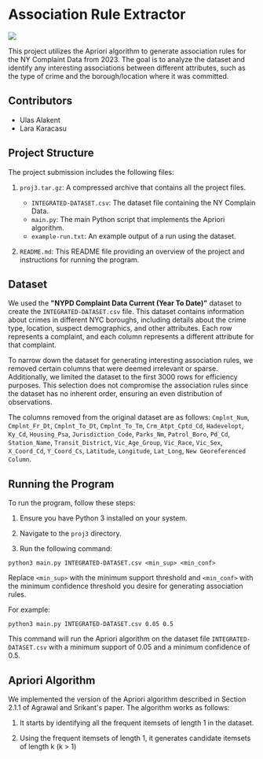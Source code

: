 # Association Rule Extractor

![](https://img.shields.io/github/license/ulasonat/relevance-feedback-search-engine?color=red&logo=red&style=flat-square)

This project utilizes the Apriori algorithm to generate association rules for the NY Complaint Data from 2023. The goal is to analyze the dataset and identify any interesting associations between different attributes, such as the type of crime and the borough/location where it was committed.

## Contributors

- Ulas Alakent
- Lara Karacasu

## Project Structure

The project submission includes the following files:

1. `proj3.tar.gz`: A compressed archive that contains all the project files.
   - `INTEGRATED-DATASET.csv`: The dataset file containing the NY Complain Data.
   - `main.py`: The main Python script that implements the Apriori algorithm.
   - `example-run.txt`: An example output of a run using the dataset.

2. `README.md`: This README file providing an overview of the project and instructions for running the program.

## Dataset

We used the **"NYPD Complaint Data Current (Year To Date)"** dataset to create the `INTEGRATED-DATASET.csv` file. This dataset contains information about crimes in different NYC boroughs, including details about the crime type, location, suspect demographics, and other attributes. Each row represents a complaint, and each column represents a different attribute for that complaint.

To narrow down the dataset for generating interesting association rules, we removed certain columns that were deemed irrelevant or sparse. Additionally, we limited the dataset to the first 3000 rows for efficiency purposes. This selection does not compromise the association rules since the dataset has no inherent order, ensuring an even distribution of observations.

The columns removed from the original dataset are as follows:
`Cmplnt_Num`, `Cmplnt_Fr_Dt`, `Cmplnt_To_Dt`, `Cmplnt_To_Tm`, `Crm_Atpt_Cptd_Cd`, `Hadevelopt`, `Ky_Cd`, `Housing_Psa`, `Jurisdiction_Code`, `Parks_Nm`, `Patrol_Boro`, `Pd_Cd`, `Station_Name`, `Transit_District`, `Vic_Age_Group`, `Vic_Race`, `Vic_Sex`, `X_Coord_Cd`, `Y_Coord_Cs`, `Latitude`, `Longitude`, `Lat_Long`, `New Georeferenced Column`.

## Running the Program

To run the program, follow these steps:

1. Ensure you have Python 3 installed on your system.

2. Navigate to the `proj3` directory.

3. Run the following command:
```
python3 main.py INTEGRATED-DATASET.csv <min_sup> <min_conf>
```

Replace `<min_sup>` with the minimum support threshold and `<min_conf>` with the minimum confidence threshold you desire for generating association rules.

For example:
```
python3 main.py INTEGRATED-DATASET.csv 0.05 0.5
```
This command will run the Apriori algorithm on the dataset file `INTEGRATED-DATASET.csv` with a minimum support of 0.05 and a minimum confidence of 0.5.

## Apriori Algorithm

We implemented the version of the Apriori algorithm described in Section 2.1.1 of Agrawal and Srikant's paper. The algorithm works as follows:

1. It starts by identifying all the frequent itemsets of length 1 in the dataset.

2. Using the frequent itemsets of length 1, it generates candidate itemsets of length k (k > 1)

